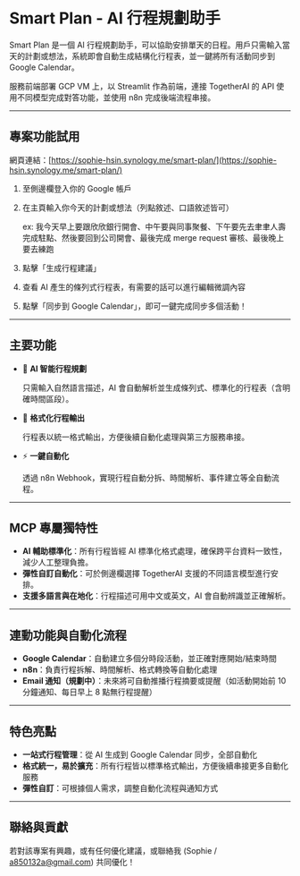 # Smart Plan - AI 行程規劃助手

Smart Plan 是一個 AI 行程規劃助手，可以協助安排單天的日程。用戶只需輸入當天的計劃或想法，系統即會自動生成結構化行程表，並一鍵將所有活動同步到 Google Calendar。

服務前端部署 GCP VM 上，以 Streamlit 作為前端，連接 TogetherAI 的 API 使用不同模型完成對答功能，並使用 n8n 完成後端流程串接。

---

## 專案功能試用

網頁連結：[https://sophie-hsin.synology.me/smart-plan/](https://sophie-hsin.synology.me/smart-plan/)

1. 至側邊欄登入你的 Google 帳戶
2. 在主頁輸入你今天的計劃或想法（列點敘述、口語敘述皆可）
    
    ex: 我今天早上要跟欣欣銀行開會、中午要與同事聚餐、下午要先去聿聿人壽完成駐點、然後要回到公司開會、最後完成 merge request 審核、最後晚上要去練跑
    
3. 點擊「生成行程建議」
4. 查看 AI 產生的條列式行程表，有需要的話可以進行編輯微調內容
5. 點擊「同步到 Google Calendar」，即可一鍵完成同步多個活動！

---

## 主要功能

- 🤖 **AI 智能行程規劃**
    
    只需輸入自然語言描述，AI 會自動解析並生成條列式、標準化的行程表（含明確時間區段）。
    
- 📝 **格式化行程輸出**
    
    行程表以統一格式輸出，方便後續自動化處理與第三方服務串接。
    
- ⚡ **一鍵自動化**
    
    透過 n8n Webhook，實現行程自動分拆、時間解析、事件建立等全自動流程。
    

---

## MCP 專屬獨特性

- **AI 輔助標準化**：所有行程皆經 AI 標準化格式處理，確保跨平台資料一致性，減少人工整理負擔。
- **彈性自訂自動化**：可於側邊欄選擇 TogetherAI 支援的不同語言模型進行安排。
- **支援多語言與在地化**：行程描述可用中文或英文，AI 會自動辨識並正確解析。

---

## 連動功能與自動化流程

- **Google Calendar**：自動建立多個分時段活動，並正確對應開始/結束時間
- **n8n**：負責行程拆解、時間解析、格式轉換等自動化處理
- **Email 通知（規劃中）**：未來將可自動推播行程摘要或提醒（如活動開始前 10 分鐘通知、每日早上 8 點無行程提醒）

---

## 特色亮點

- **一站式行程管理**：從 AI 生成到 Google Calendar 同步，全部自動化
- **格式統一，易於擴充**：所有行程皆以標準格式輸出，方便後續串接更多自動化服務
- **彈性自訂**：可根據個人需求，調整自動化流程與通知方式

---
## 聯絡與貢獻

若對該專案有興趣，或有任何優化建議，或聯絡我 (Sophie / a850132a@gmail.com) 共同優化！

